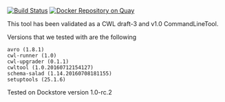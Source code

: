 [![Build Status](https://travis-ci.org/CancerCollaboratory/dockstore-tool-rnaseqc.svg)](https://travis-ci.org/CancerCollaboratory/dockstore-tool-rnaseqc)
[![Docker Repository on Quay](https://quay.io/repository/cancercollaboratory/dockstore-tool-rnaseqc/status "Docker Repository on Quay")](https://quay.io/repository/cancercollaboratory/dockstore-tool-rnaseqc)

This tool has been validated as a CWL draft-3 and v1.0 CommandLineTool. 

Versions that we tested with are the following 
```
avro (1.8.1)
cwl-runner (1.0)
cwl-upgrader (0.1.1)
cwltool (1.0.20160712154127)
schema-salad (1.14.20160708181155)
setuptools (25.1.6)
```

Tested on Dockstore version 1.0-rc.2
